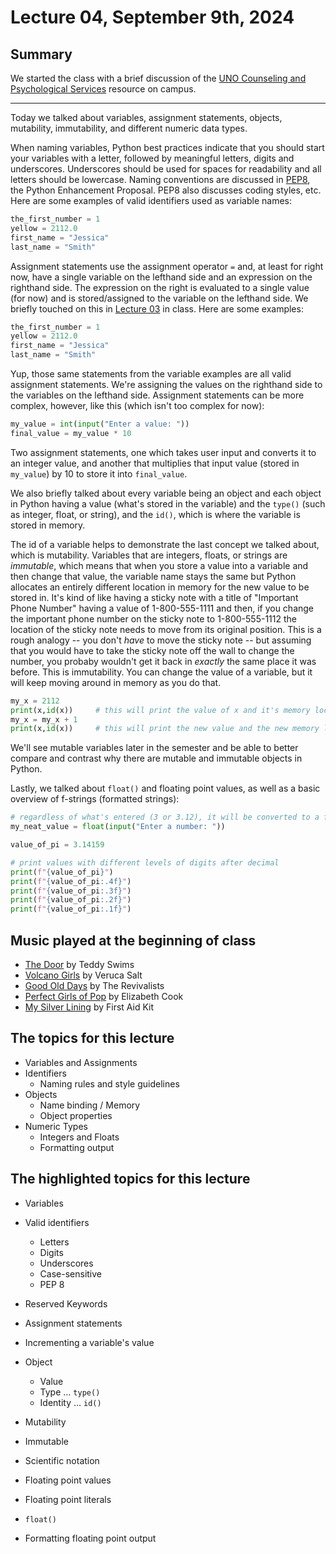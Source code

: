 # Lecture 04, September 9th, 2024

## Summary

We started the class with a brief discussion of the [UNO Counseling and Psychological Services](http://bit.ly/unocapsinfo) resource on campus.

----

Today we talked about variables, assignment statements, objects, mutability, immutability, and different numeric data types.

When naming variables, Python best practices indicate that you should start your variables with a letter, followed by meaningful letters, digits and underscores. Underscores should be used for spaces for readability and all letters should be lowercase. Naming conventions are discussed in [PEP8](https://peps.python.org/pep-0008/#naming-conventions), the Python Enhancement Proposal.  PEP8 also discusses coding styles, etc. Here are some examples of valid identifiers used as variable names:

```python
the_first_number = 1
yellow = 2112.0
first_name = "Jessica"
last_name = "Smith"
```

Assignment statements use the assignment operator `=` and, at least for right now, have a single variable on the lefthand side and an expression on the righthand side. The expression on the right is evaluated to a single value (for now) and is stored/assigned to the variable on the lefthand side. We briefly touched on this in [Lecture 03](../Lecture_03/) in class.  Here are some examples:

```python
the_first_number = 1
yellow = 2112.0
first_name = "Jessica"
last_name = "Smith"
```

Yup, those same statements from the variable examples are all valid assignment statements. We're assigning the values on the righthand side to the variables on the lefthand side. Assignment statements can be more complex, however, like this (which isn't too complex for now):

```python
my_value = int(input("Enter a value: "))
final_value = my_value * 10
```

Two assignment statements, one which takes user input and converts it to an integer value, and another that multiplies that input value (stored in `my_value`) by 10 to store it into `final_value`.

We also briefly talked about every variable being an object and each object in Python having a value (what's stored in the variable) and the `type()` (such as integer, float, or string), and the `id()`, which is where the variable is stored in memory.

The id of a variable helps to demonstrate the last concept we talked about, which is mutability. Variables that are integers, floats, or strings are *immutable*, which means that when you store a value into a variable and then change that value, the variable name stays the same but Python allocates an entirely different location in memory for the new value to be stored in. It's kind of like having a sticky note with a title of "Important Phone Number" having a value of 1-800-555-1111 and then, if you change the important phone number on the sticky note to 1-800-555-1112 the location of the sticky note needs to move from its original position. This is a rough analogy -- you don't *have* to move the sticky note -- but assuming that you would have to take the sticky note off the wall to change the number, you probaby wouldn't get it back in *exactly* the same place it was before.  This is immutability.  You can change the value of a variable, but it will keep moving around in memory as you do that.

```python
my_x = 2112
print(x,id(x))     # this will print the value of x and it's memory location
my_x = my_x + 1
print(x,id(x))     # this will print the new value and the new memory location
```

We'll see mutable variables later in the semester and be able to better compare and contrast why there are mutable and immutable objects in Python.

Lastly, we talked about `float()` and floating point values, as well as a basic overview of f-strings (formatted strings):

```python
# regardless of what's entered (3 or 3.12), it will be converted to a floating point value
my_neat_value = float(input("Enter a number: "))

value_of_pi = 3.14159

# print values with different levels of digits after decimal
print(f"{value_of_pi}")
print(f"{value_of_pi:.4f}")
print(f"{value_of_pi:.3f}")
print(f"{value_of_pi:.2f}")
print(f"{value_of_pi:.1f}")
```

## Music played at the beginning of class

* [The Door](https://www.youtube.com/watch?v=VSXT4a2kRHA) by Teddy Swims
* [Volcano Girls](https://www.youtube.com/watch?v=qyVSKydUxKk) by Veruca Salt
* [Good Old Days](https://www.youtube.com/watch?v=qdQQEvb9RKg) by The Revivalists
* [Perfect Girls of Pop](https://www.youtube.com/watch?v=bAFyqfH36v0) by Elizabeth Cook
* [My Silver Lining](https://www.youtube.com/watch?v=DKL4X0PZz7M) by First Aid Kit

## The topics for this lecture

* Variables and Assignments
* Identifiers
  - Naming rules and style guidelines
* Objects
  - Name binding / Memory
  - Object properties
* Numeric Types
  - Integers and Floats
  - Formatting output


## The highlighted topics for this lecture

* Variables
* Valid identifiers
  - Letters
  - Digits
  - Underscores
  - Case-sensitive
  - PEP 8
* Reserved Keywords

* Assignment statements
* Incrementing a variable's value

* Object
  - Value
  - Type … `type()`
  - Identity … `id()`

* Mutability
* Immutable

* Scientific notation

* Floating point values
* Floating point literals
* `float()`
* Formatting floating point output

